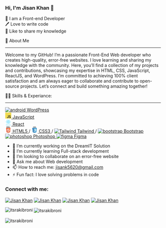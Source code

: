 ### Hi, I'm Jisan Khan 👋

👑 I am a Front-end Developer <br/>
🖊️ Love to write code <br/>
🎤 Like to share my knowledge

🚀 About Me<hr/>

Welcome to my GitHub! I’m a passionate Front-End Web developer who creates high-quality, error-free websites. I love learning and sharing my knowledge with the community. Here, you’ll find a collection of my projects and contributions, showcasing my expertise in HTML, CSS, JavaScript, ReactJS, and WordPress. I’m committed to achieving 100% client satisfaction and am always eager to collaborate and contribute to open-source projects. Let’s connect and build something amazing together!

👨‍💻 Skills & Experiance:<hr />

<a href="https://wordpress.com" target="_blank" rel="noreferrer"  > <img src="https://s1.wp.com/i/favicon.ico" alt="android" width="20" height="20"/> WordPress </a><br/>
<a href="https://developer.mozilla.org/en-US/docs/Web/JavaScript" target="_blank" rel="noreferrer"  > <img src="https://raw.githubusercontent.com/devicons/devicon/master/icons/javascript/javascript-original.svg" alt="javascript" width="20" height="20"/> JavaScript </a><br/>
<a href="https://reactjs.org/" target="_blank" rel="noreferrer"  > <img src="https://raw.githubusercontent.com/devicons/devicon/master/icons/react/react-original-wordmark.svg" alt="react" width="20" height="20"/> React </a><br/>
<a href="https://www.w3.org/html/" target="_blank" rel="noreferrer"  > <img src="https://raw.githubusercontent.com/devicons/devicon/master/icons/html5/html5-original-wordmark.svg" alt="html5" width="20" height="20"/> HTML5 </a>/ <a href="https://www.w3schools.com/css/" target="_blank" rel="noreferrer"  > <img src="https://raw.githubusercontent.com/devicons/devicon/master/icons/css3/css3-original-wordmark.svg" alt="css3" width="20" height="20"/> CSS3 </a>/ <a href="https://www.tailwindcss.com" target="_blank" rel="noreferrer"  > <img src="https://tailwindcss.com/favicons/favicon-32x32.png" alt="Tailwind" width="20" height="20"/> Tailwind </a>/ <a href="https://getbootstrap.com" target="_blank" rel="noreferrer"  > <img src="https://getbootstrap.com/docs/5.3/assets/brand/bootstrap-logo-shadow.png" alt="bootstrap" width="20" height="20"/> Bootstrap </a><br/>
<a href="https://www.figma.com/en" target="_blank" rel="noreferrer"  > <img src="https://www.adobe.com/cc-shared/assets/img/product-icons/svg/photoshop-64.svg" alt="photoshop" width="20" height="20"/> Photoshop </a><a href="https://www.photoshop.com/en" target="_blank" rel="noreferrer"  > <img src="https://static.figma.com/app/icon/1/favicon.svg" alt="figma" width="20" height="20"/> Figma </a><br/>

- 🔭 I’m currently working on the DreamIT Solution
- 🌱 I’m currently learning Full-stack development 
- 👯 I’m looking to collaborate on an error-free website 
- 💬 Ask me about Web development 
- 📫 How to reach me: jisank5620@gmail.com 
- ⚡ Fun fact:  I love solving problems in code 


<h3 align="left">Connect with me:</h3>
<p align="left">
<a href="https://twitter.com/jisan5620jk" target="blank"><img align="center" src="https://raw.githubusercontent.com/rahuldkjain/github-profile-readme-generator/master/src/images/icons/Social/twitter.svg" alt="Jisan Khan" height="30" width="30" /></a>
<a href="https://linkedin.com/in/jisan5620jk" target="blank"><img align="center" src="https://raw.githubusercontent.com/rahuldkjain/github-profile-readme-generator/master/src/images/icons/Social/linked-in-alt.svg" alt="Jisan Khan" height="30" width="30" /></a>
<a href="https://fb.com/jisan5620jk" target="blank"><img align="center" src="https://raw.githubusercontent.com/rahuldkjain/github-profile-readme-generator/master/src/images/icons/Social/facebook.svg" alt="Jisan Khan" height="30" width="30" /></a>
<a href="https://instagram.com/jisan5620jk" target="blank"><img align="center" src="https://raw.githubusercontent.com/rahuldkjain/github-profile-readme-generator/master/src/images/icons/Social/instagram.svg" alt="Jisan Khan" height="30" width="30" /></a>
</p>

<p><img align="left" src="https://github-readme-stats.vercel.app/api/top-langs?username=jisan5620jk&show_icons=true&locale=en&layout=compact" alt="itsrakibroni" /></p>

<p>&nbsp;<img align="center" src="https://github-readme-stats.vercel.app/api?username=jisan5620jk&show_icons=true&locale=en" alt="itsrakibroni" /></p>

<p><img align="center" src="https://github-readme-streak-stats.herokuapp.com/?user=jisan5620jk&" alt="itsrakibroni" /></p>
